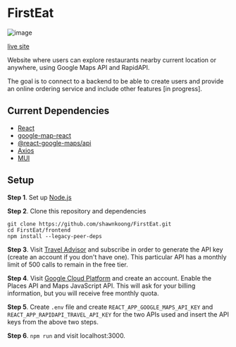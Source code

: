 # FirstEat
![image](assests/DemoScreenshot.png)

[live site](https://firsteat.netlify.app/)

Website where users can explore restaurants nearby current location or anywhere, using Google Maps API and RapidAPI. 

The goal is to connect to a backend to be able to create users and provide an online ordering service and include other features [in progress].

## Current Dependencies
- [React](https://reactjs.org/)
- [google-map-react](https://github.com/google-map-react/google-map-react)
- [@react-google-maps/api](https://react-google-maps-api-docs.netlify.app/)
- [Axios](https://axios-http.com/docs/intro)
- [MUI](https://mui.com/)

## Setup
**Step 1**. Set up [Node.js](https://nodejs.org/en/)

**Step 2**. Clone this repository and dependencies
```
git clone https://github.com/shawnkoong/FirstEat.git
cd FirstEat/frontend
npm install --legacy-peer-deps
```
**Step 3**. Visit [Travel Advisor](https://rapidapi.com/apidojo/api/travel-advisor) and subscribe in order to generate the API key (create an account if you don't have one).
This particular API has a monthly limit of 500 calls to remain in the free tier.

**Step 4**. Visit [Google Cloud Platform](https://cloud.google.com/) and create an account. Enable the Places API and Maps JavaScript API.
This will ask for your billing information, but you will receive free monthly quota.

**Step 5**. Create ```.env``` file and create ```REACT_APP_GOOGLE_MAPS_API_KEY``` and ```REACT_APP_RAPIDAPI_TRAVEL_API_KEY``` for the two APIs used and insert the API keys from the above two steps.

**Step 6**. ```npm run``` and visit localhost:3000.
